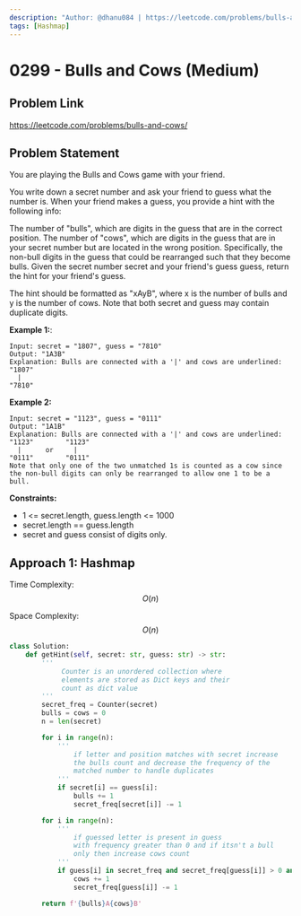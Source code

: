 ```yaml
---
description: "Author: @dhanu084 | https://leetcode.com/problems/bulls-and-cows/"
tags: [Hashmap]
---
```


# 0299 - Bulls and Cows (Medium)

## Problem Link

https://leetcode.com/problems/bulls-and-cows/

## Problem Statement

You are playing the Bulls and Cows game with your friend.

You write down a secret number and ask your friend to guess what the number is. When your friend makes a guess, you provide a hint with the following info:

The number of "bulls", which are digits in the guess that are in the correct position.
The number of "cows", which are digits in the guess that are in your secret number but are located in the wrong position. Specifically, the non-bull digits in the guess that could be rearranged such that they become bulls.
Given the secret number secret and your friend's guess guess, return the hint for your friend's guess.

The hint should be formatted as "xAyB", where x is the number of bulls and y is the number of cows. Note that both secret and guess may contain duplicate digits.

**Example 1:**:

```
Input: secret = "1807", guess = "7810"
Output: "1A3B"
Explanation: Bulls are connected with a '|' and cows are underlined:
"1807"
  |
"7810"
```

**Example 2:**

```
Input: secret = "1123", guess = "0111"
Output: "1A1B"
Explanation: Bulls are connected with a '|' and cows are underlined:
"1123"        "1123"
  |      or     |
"0111"        "0111"
Note that only one of the two unmatched 1s is counted as a cow since the non-bull digits can only be rearranged to allow one 1 to be a bull.
```

**Constraints:**

- 1 <= secret.length, guess.length <= 1000
- secret.length == guess.length
- secret and guess consist of digits only.

## Approach 1: Hashmap

Time Complexity: $$O(n)$$

Space Complexity: $$O(n)$$

<Tabs>
<TabItem value="py" label="Python">

<SolutionAuthor name="@dhanu084" />

```python
class Solution:
    def getHint(self, secret: str, guess: str) -> str:
        '''
             Counter is an unordered collection where
             elements are stored as Dict keys and their
             count as dict value
        '''
        secret_freq = Counter(secret)
        bulls = cows = 0
        n = len(secret)

        for i in range(n):
            '''
                if letter and position matches with secret increase
                the bulls count and decrease the frequency of the
                matched number to handle duplicates
            '''
            if secret[i] == guess[i]:
                bulls += 1
                secret_freq[secret[i]] -= 1

        for i in range(n):
            '''
                if guessed letter is present in guess
                with frequency greater than 0 and if itsn't a bull
                only then increase cows count
            '''
            if guess[i] in secret_freq and secret_freq[guess[i]] > 0 and guess[i] != secret[i]:
                cows += 1
                secret_freq[guess[i]] -= 1

        return f'{bulls}A{cows}B'
```

</TabItem>
</Tabs>
